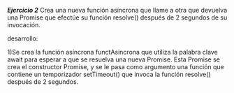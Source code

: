 ***Ejercicio 2***
Crea una nueva función asíncrona que llame a otra que devuelva una Promise que efectúe su función resolve() después de 2 segundos de su invocación.

desarrollo:

1)Se crea la función asíncrona functAsincrona que utiliza la palabra clave await para esperar a que se resuelva una nueva Promise. Esta Promise se crea   el constructor Promise, y se le pasa como argumento una función que contiene un temporizador setTimeout() que invoca la función resolve() después de 2 segundos.